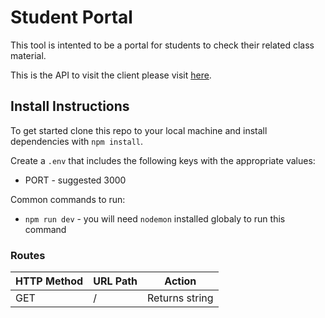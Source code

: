 # Student Portal

This tool is intented to be a portal for students to check their related class material.

This is the API to visit the client please visit [here]().

## Install Instructions

To get started clone this repo to your local machine and install dependencies with `npm install`.

Create a `.env` that includes the following keys with the appropriate values:
- PORT - suggested 3000

Common commands to run:
- `npm run dev` - you will need `nodemon` installed globaly to run this command

### Routes

| HTTP Method | URL Path | Action |
| - | - | - |
| GET | / | Returns string |
